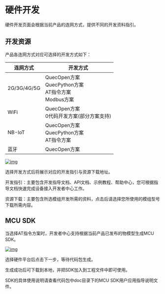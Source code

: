 # 硬件开发

硬件开发页面会根据当前产品的连网方式，提供不同的开发资料指引。

## 开发资源

产品各连网方式对应可选择的开发方式如下：

| 连网方式    | 开发方式                                                     |
| ----------- | ------------------------------------------------------------ |
| 2G/3G/4G/5G | QuecOpen方案 <br />QuecPython方案 <br />AT指令方案 <br />Modbus方案 |
| WiFi        | QuecOpen方案 <br />0代码开发方案(部分方案支持)               |
| NB-IoT      | QuecOpen方案 <br />QuecPython方案 <br />AT指令方案           |
| 蓝牙        | QuecOpen方案                                                 |

<a data-fancybox title="img" href="/zh/deviceDevelop/creatproduct/devicedevelop02.png">![img](/zh/deviceDevelop/creatproduct/devicedevelop02.png)</a>

选择开发方式后将展示对应的开发指引与资源下载地址。

开发指引：主要包含开发指导文档、API文档、示例教程、帮助中心，您可根据指导文档快速完成设备接入开发者中心工作。

资源下载：主要包含所选模组开发所需的资料，点击后请选择您所使用的模组型号下载所需内容。

## MCU SDK

当选择AT指令方案时，开发者中心支持根据当前产品已发布的物模型生成MCU SDK。

<a data-fancybox title="img" href="/zh/deviceDevelop/creatproduct/devicedevelop01.png">![img](/zh/deviceDevelop/creatproduct/devicedevelop01.png)</a>

选择硬件平台后点击下一步，等待代码包生成。

生成成功后可下载到本地，并把SDK加入到工程文件中即可使用。

SDK的具体使用说明请查看代码包中doc目录下的MCU SDK用户应用指导说明文件。

